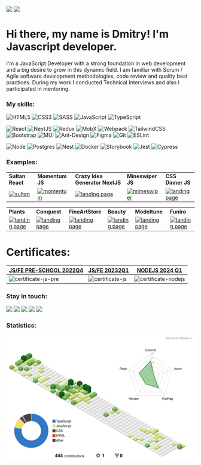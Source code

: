![](https://komarev.com/ghpvc/?username=dstrizhakov&style=flat) 
![](https://www.codewars.com/users/DmitryStrizhakov/badges/micro)


# Hi there, my name is Dmitry! I'm Javascript developer. #

I'm a JavaScript Developer with a strong foundation in web development and a big desire to grow in this dynamic field. 
I am familiar with Scrum / Agile software development methodologies, code review and quality best practices. 
During my work I conducted Technical Interviews and also I participated in mentoring.

### My skills: ###
 ![HTML5](https://img.shields.io/badge/html5-%23E34F26.svg?style=for-the-badge&logo=html5&logoColor=white)
 ![CSS3](https://img.shields.io/badge/css3-%231572B6.svg?style=for-the-badge&logo=css3&logoColor=white)
 ![SASS](https://img.shields.io/badge/SASS-hotpink.svg?style=for-the-badge&logo=SASS&logoColor=white)
 ![JavaScript](https://img.shields.io/badge/javascript-%23323330.svg?style=for-the-badge&logo=javascript&logoColor=%23F7DF1E)
 ![TypeScript](https://img.shields.io/badge/typescript-%23007ACC.svg?style=for-the-badge&logo=typescript&logoColor=white)

 ![React](https://img.shields.io/badge/react-%2320232a.svg?style=for-the-badge&logo=react&logoColor=%2361DAFB)
 ![NextJS](https://img.shields.io/badge/nextjs-%23000000.svg?style=for-the-badge&logo=next.js&logoColor=white)
 ![Redux](https://img.shields.io/badge/redux-%23593d88.svg?style=for-the-badge&logo=redux&logoColor=white)
 ![MobX](https://img.shields.io/badge/MobX-323330.svg?style=for-the-badge&logo=MobX&logoColor=white)
 ![Webpack](https://img.shields.io/badge/webpack-%238DD6F9.svg?style=for-the-badge&logo=webpack&logoColor=black)
 ![TailwindCSS](https://img.shields.io/badge/tailwindcss-%2338B2AC.svg?style=for-the-badge&logo=tailwind-css&logoColor=white)
 ![Bootstrap](https://img.shields.io/badge/bootstrap-%23563D7C.svg?style=for-the-badge&logo=bootstrap&logoColor=white)
 ![MUI](https://img.shields.io/badge/MUI-%230081CB.svg?style=for-the-badge&logo=mui&logoColor=white)
 ![Ant-Design](https://img.shields.io/badge/-AntDesign-%230170FE?style=for-the-badge&logo=ant-design&logoColor=white)
 ![Figma](https://img.shields.io/badge/figma-%23F24E1E.svg?style=for-the-badge&logo=figma&logoColor=white)
 ![Git](https://img.shields.io/badge/git-%23F05033.svg?style=for-the-badge&logo=git&logoColor=white)
 ![ESLint](https://img.shields.io/badge/ESLint-4B3263?style=for-the-badge&logo=eslint&logoColor=white)

 ![Node](https://img.shields.io/badge/node.js-%2343853D.svg?style=for-the-badge&logo=node-dot-js&logoColor=white)
 ![Postgres](https://img.shields.io/badge/postgres-%23316192.svg?style=for-the-badge&logo=postgresql&logoColor=white)
 ![Nest](https://img.shields.io/badge/nestjs-%23E0234E.svg?style=for-the-badge&logo=nestjs&logoColor=white)
 ![Docker](https://img.shields.io/badge/docker-%230db7ed.svg?style=for-the-badge&logo=docker&logoColor=white)
 ![Storybook](https://img.shields.io/badge/-Storybook-FF4785?style=for-the-badge&logo=storybook&logoColor=white)
 ![Jest](https://img.shields.io/badge/-jest-%23C21325?style=for-the-badge&logo=jest&logoColor=white)
 ![Cypress](https://img.shields.io/badge/-cypress-%23E5E5E5?style=for-the-badge&logo=cypress&logoColor=058a5e)
 

### Examples: ### 

<div align="center">
    <table >
     <tr>
        <td><b>Sultan React</b></td>
        <td><b>Momentum JS</b></td>
        <td><b>Crazy Idea Generator NextJS</b></td>
        <td><b>Mineswiper JS</b></td>
        <td><b>CSS Dinner JS</b></td>
     </tr>
     <tr>
      <td><a href="https://github.com/dstrizhakov/react-ts-sultan"><img src="https://user-images.githubusercontent.com/95134334/230900780-34b5fc5b-cbd4-4287-a226-5390ace8cefd.png" heigth="200" alt="sultan" > </img></a></td>
        <td><a href="https://github.com/dstrizhakov/momentum"><img src="https://user-images.githubusercontent.com/95134334/222079495-1facb94f-7c8d-4e1f-9640-732015c3b681.jpg" heigth="200" alt="momentum" > </img></a></td>
        <td><a href="https://ideagenerator-mu.vercel.app/"><img src="https://user-images.githubusercontent.com/95134334/211323472-4868e4a0-c14f-42ca-af2a-ee1a35bb514d.png" heigth="200" alt="landing page" > </img></a></td>
        <td><a href="https://github.com/dstrizhakov/minesweeper"><img src="https://github.com/dstrizhakov/dstrizhakov/assets/95134334/ceafe573-c0c3-4dc5-8a89-81b3ff6df24a" heigth="200" alt="mimeswiper"/></a></td>
        <td><a href="https://github.com/dstrizhakov/CSS-Selectors"><img src="https://github.com/dstrizhakov/dstrizhakov/assets/95134334/952898d4-0d91-43b1-8475-ee576e55e4e3" heigth="200" alt="landing page" /></a></td>
     </tr>
    </table>
    </div>

<div align="center">
    <table >
     <tr>
        <td><b>Plants</b></td>
        <td><b>Сonquest</b></td>
        <td><b>FineArtStore</b></td>
        <td><b>Beauty</b></td>
        <td><b>Modeltune</b></td>
        <td><b>Funiro</b></td>
     </tr>
     <tr>
        <td><a href="https://github.com/dstrizhakov/Plants"><img src="https://user-images.githubusercontent.com/95134334/222375022-3e1a2512-fee0-4a40-a1d2-972fc1e0876b.jpg" heigth="500" alt="landing page" > </img></a></td>
        <td><a href="https://github.com/dstrizhakov/conquest"><img src="https://user-images.githubusercontent.com/95134334/222372263-72185578-4e29-49f1-9c3e-e7b7492b806a.jpg" heigth="500" alt="landing page" > </img></a></td>
        <td> <a href="https://github.com/dstrizhakov/artstore-next"><img src="https://user-images.githubusercontent.com/95134334/222370280-62dfcf8d-c862-4bdb-9e8d-4dc527a1d97f.png" heigth="500" alt="landing page"/></a></td>
        <td><a href="https://github.com/dstrizhakov/beauty"><img src="https://user-images.githubusercontent.com/95134334/222370047-a49928dc-d6d0-4879-bbdb-cc7edc5717e7.png" heigth="500" alt="landing page" > </img></a></td>
        <td><a href="https://github.com/dstrizhakov/modeltune"><img src="https://user-images.githubusercontent.com/95134334/224101443-3ca82778-2620-4326-b67e-2de85bdf4652.png" heigth="500" alt="landing page" > </img></a></td>
        <td><a href="https://github.com/dstrizhakov/funiro"><img src="https://user-images.githubusercontent.com/95134334/222370052-01fe0157-46da-49a1-9174-9cbf9378725d.jpg" heigth="500" alt="landing page" > </img></a></td>
     </tr>
    </table>
    </div>

# Certificates: ### 

| <a href="https://app.rs.school/certificate/q0dl9kv6">JS/FE PRE-SCHOOL 2022Q4</a> | <a href="https://app.rs.school/certificate/ad03f2df">JS/FE 20232Q1</a> | <a href="https://app.rs.school/certificate/3bk74vpb">NODEJS 2024 Q1</a> |
|--------------------------------------------------------------------------------------------------------------------------------------|----------------------------------------------------------------------------------------------------------------------------------|----------------------------------------------------------------------------------------------------------------------------------|
| <img src="https://user-images.githubusercontent.com/95134334/222966248-76b3375d-820a-4315-aa83-aed26cb6bc36.jpg" alt="certificate-js-pre"/> | <img src="https://github.com/dstrizhakov/dstrizhakov/assets/95134334/fad09eb8-b8e9-458a-9932-fb24e0bafb22" alt="certificate-js"/>   | <img src="https://github.com/dstrizhakov/dstrizhakov/assets/95134334/d24048a3-68de-48dc-b404-d8e230ad704c" alt="certificate-nodejs"/>   |
 

### Stay in touch: ###

<a href="mailto:d.strizhakov@gmail.com"><img src="https://img.shields.io/badge/Gmail-D14836?style=for-the-badge&logo=gmail&logoColor=white"></a>
<a href="https://t.me/DmitryStrizhakov"><img src="https://img.shields.io/badge/Telegram-2CA5E0?style=for-the-badge&logo=telegram&logoColor=white"></a>
<a href="https://www.linkedin.com/in/dmitry-strizhakov-b7848b252/"><img src="https://img.shields.io/badge/linkedin-%230077B5.svg?style=for-the-badge&logo=linkedin&logoColor=white"></a> 
<a href="https://www.instagram.com/dmitry_strizhakov/"><img src="https://img.shields.io/badge/Instagram-%23E4405F.svg?style=for-the-badge&logo=Instagram&logoColor=white"></a>
<a href="https://discord.com/users/d.strizhakov#1122"><img src="https://img.shields.io/badge/Discord-%235865F2.svg?style=for-the-badge&logo=discord&logoColor=white"></a>
 
### Statistics: ###
![](./profile-3d-contrib/profile-green-animate.svg)

<!-- <a href="https://github.com/dstrizhakov">
  <img align="center" style="margin:0.5rem" src="https://github-readme-stats.vercel.app/api/top-langs/?username=dstrizhakov&text_color=080162&bg_color=f9f9f9&layout=compact" />
</a>
<a href="https://github.com/dstrizhakov">
  <img align="center" style="margin:0.5rem" src="https://github-readme-stats.vercel.app/api?username=dstrizhakov&show_icons=true&line_height=20&count_private=true&title_color=2883e6&text_color=080162&icon_color=ffd200&bg_color=f9f9f9" alt="Dmitry's GitHub Stats" />
</a> -->

